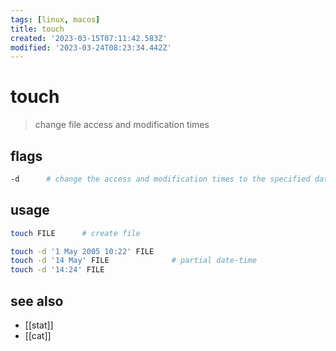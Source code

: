 ```yaml
---
tags: [linux, macos]
title: touch
created: '2023-03-15T07:11:42.583Z'
modified: '2023-03-24T08:23:34.442Z'
---
```


# touch

> change file access and modification times

## flags

```sh
-d      # change the access and modification times to the specified date time instead of the current time of day be in local time
```

## usage

```sh
touch FILE      # create file

touch -d '1 May 2005 10:22' FILE
touch -d '14 May' FILE              # partial date-time
touch -d '14:24' FILE
```

## see also

- [[stat]]
- [[cat]]
